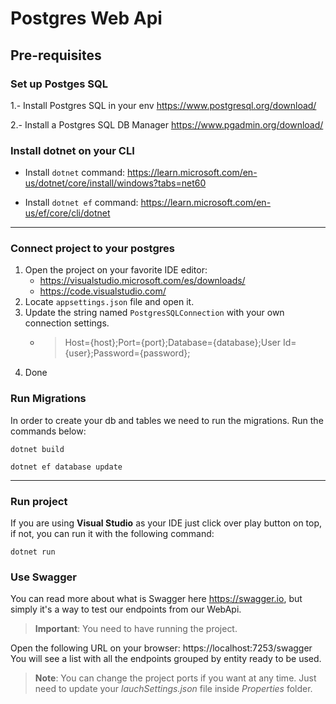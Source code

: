 # Postgres Web Api

## Pre-requisites
### Set up Postges SQL
1.- Install Postgres SQL in your env https://www.postgresql.org/download/

2.- Install a Postgres SQL DB Manager https://www.pgadmin.org/download/

### Install dotnet on your CLI

- Install <code>dotnet</code> command:
https://learn.microsoft.com/en-us/dotnet/core/install/windows?tabs=net60

- Install <code>dotnet ef</code> command:
https://learn.microsoft.com/en-us/ef/core/cli/dotnet

<hr>

### Connect project to your postgres
1. Open the project on your favorite IDE editor:
    - https://visualstudio.microsoft.com/es/downloads/
    - https://code.visualstudio.com/
2. Locate <code>appsettings.json</code> file and open it.
3. Update the string named <code>PostgresSQLConnection</code> with your own connection settings.
    - >Host={host};Port={port};Database={database};User Id={user};Password={password};
4. Done

### Run Migrations
In order to create your db and tables we need to run the migrations. Run the commands below:

<code>dotnet build</code>

<code>dotnet ef database update</code>

<hr>

### Run project
If you are using **Visual Studio** as your IDE just click over play button on top, if not, you can run it with the following command:

<code>dotnet run</code>

### Use Swagger
You can read more about what is Swagger here https://swagger.io, but simply it's a way to test our endpoints from our WebApi.

>**Important**: You need to have running the project.

Open the following URL on your browser:
https://localhost:7253/swagger
You will see a list with all the endpoints grouped by entity ready to be used.

>**Note**: You can change the project ports if you want at any time. Just need to update your *lauchSettings.json* file inside *Properties* folder. 
